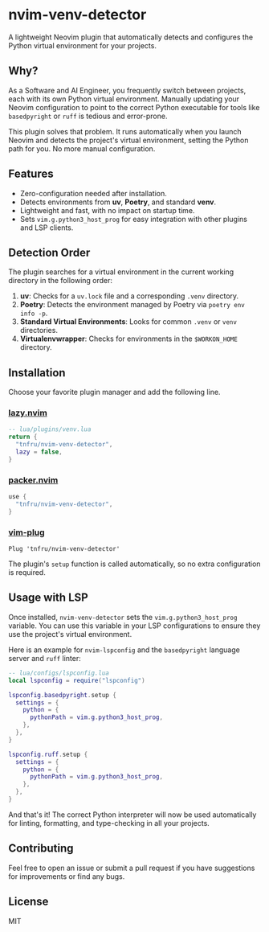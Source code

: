 # nvim-venv-detector

A lightweight Neovim plugin that automatically detects and configures the Python virtual environment for your projects.

## Why?

As a Software and AI Engineer, you frequently switch between projects, each with its own Python virtual environment. Manually updating your Neovim configuration to point to the correct Python executable for tools like `basedpyright` or `ruff` is tedious and error-prone.

This plugin solves that problem. It runs automatically when you launch Neovim and detects the project's virtual environment, setting the Python path for you. No more manual configuration.

## Features

- Zero-configuration needed after installation.
- Detects environments from **uv**, **Poetry**, and standard **venv**.
- Lightweight and fast, with no impact on startup time.
- Sets `vim.g.python3_host_prog` for easy integration with other plugins and LSP clients.

## Detection Order

The plugin searches for a virtual environment in the current working directory in the following order:

1.  **uv**: Checks for a `uv.lock` file and a corresponding `.venv` directory.
2.  **Poetry**: Detects the environment managed by Poetry via `poetry env info -p`.
3.  **Standard Virtual Environments**: Looks for common `.venv` or `venv` directories.
4.  **Virtualenvwrapper**: Checks for environments in the `$WORKON_HOME` directory.

## Installation

Choose your favorite plugin manager and add the following line.

### [lazy.nvim](https://github.com/folke/lazy.nvim)

```lua
-- lua/plugins/venv.lua
return {
  "tnfru/nvim-venv-detector",
  lazy = false,
}
```

### [packer.nvim](https://github.com/wbthomason/packer.nvim)

```lua
use {
  "tnfru/nvim-venv-detector",
}
```

### [vim-plug](https://github.com/junegunn/vim-plug)

```vim
Plug 'tnfru/nvim-venv-detector'
```

The plugin's `setup` function is called automatically, so no extra configuration is required.

## Usage with LSP

Once installed, `nvim-venv-detector` sets the `vim.g.python3_host_prog` variable. You can use this variable in your LSP configurations to ensure they use the project's virtual environment.

Here is an example for `nvim-lspconfig` and the `basedpyright` language server and `ruff` linter:

```lua
-- lua/configs/lspconfig.lua
local lspconfig = require("lspconfig")

lspconfig.basedpyright.setup {
  settings = {
    python = {
      pythonPath = vim.g.python3_host_prog,
    },
  },
}

lspconfig.ruff.setup {
  settings = {
    python = {
      pythonPath = vim.g.python3_host_prog,
    },
  },
}
```

And that's it! The correct Python interpreter will now be used automatically for linting, formatting, and type-checking in all your projects.

## Contributing

Feel free to open an issue or submit a pull request if you have suggestions for improvements or find any bugs.

## License

MIT
